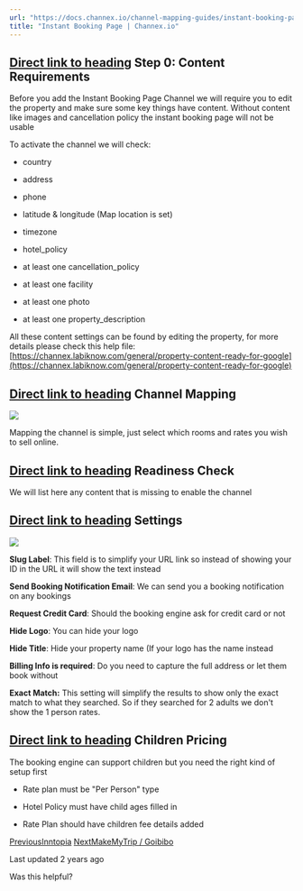 ```yaml
---
url: "https://docs.channex.io/channel-mapping-guides/instant-booking-page"
title: "Instant Booking Page | Channex.io"
---
```


## [Direct link to heading](https://docs.channex.io/channel-mapping-guides/instant-booking-page\#step-0-content-requirements)    Step 0: Content Requirements

Before you add the Instant Booking Page Channel we will require you to edit the property and make sure some key things have content. Without content like images and cancellation policy the instant booking page will not be usable

To activate the channel we will check:

- country

- address

- phone

- latitude & longitude (Map location is set)

- timezone

- hotel\_policy

- at least one cancellation\_policy

- at least one facility

- at least one photo

- at least one property\_description


All these content settings can be found by editing the property, for more details please check this help file: [https://channex.labiknow.com/general/property-content-ready-for-google](https://channex.labiknow.com/general/property-content-ready-for-google)

## [Direct link to heading](https://docs.channex.io/channel-mapping-guides/instant-booking-page\#channel-mapping)    Channel Mapping

![](https://docs.channex.io/~gitbook/image?url=https%3A%2F%2F2514252617-files.gitbook.io%2F%7E%2Ffiles%2Fv0%2Fb%2Fgitbook-x-prod.appspot.com%2Fo%2Fspaces%252F-LWLG7_BCMgWd3mn6DYg%252Fuploads%252FZ3jgYugH3bJWKJJ8yUmg%252FScreenshot%25202023-02-24%2520at%252009.31.27.png%3Falt%3Dmedia%26token%3Da546d627-d629-4f5b-b9a5-e237563e45e3&width=768&dpr=4&quality=100&sign=ce1e8321&sv=2)

Mapping the channel is simple, just select which rooms and rates you wish to sell online.

## [Direct link to heading](https://docs.channex.io/channel-mapping-guides/instant-booking-page\#readiness-check)    Readiness Check

We will list here any content that is missing to enable the channel

## [Direct link to heading](https://docs.channex.io/channel-mapping-guides/instant-booking-page\#settings)    Settings

![](https://docs.channex.io/~gitbook/image?url=https%3A%2F%2F2514252617-files.gitbook.io%2F%7E%2Ffiles%2Fv0%2Fb%2Fgitbook-x-prod.appspot.com%2Fo%2Fspaces%252F-LWLG7_BCMgWd3mn6DYg%252Fuploads%252F2lXo7Jz0XJtJiUQaD8Fv%252FScreenshot%25202023-02-24%2520at%252009.34.04.png%3Falt%3Dmedia%26token%3D83016ce3-9385-4b4a-9f7d-84cd546a193c&width=768&dpr=4&quality=100&sign=763d3164&sv=2)

**Slug Label**: This field is to simplify your URL link so instead of showing your ID in the URL it will show the text instead

**Send Booking Notification Email**: We can send you a booking notification on any bookings

**Request Credit Card**: Should the booking engine ask for credit card or not

**Hide Logo**: You can hide your logo

**Hide Title**: Hide your property name (If your logo has the name instead

**Billing Info is required**: Do you need to capture the full address or let them book without

**Exact Match:** This setting will simplify the results to show only the exact match to what they searched. So if they searched for 2 adults we don't show the 1 person rates.

## [Direct link to heading](https://docs.channex.io/channel-mapping-guides/instant-booking-page\#children-pricing)    Children Pricing

The booking engine can support children but you need the right kind of setup first

- Rate plan must be "Per Person" type

- Hotel Policy must have child ages filled in

- Rate Plan should have children fee details added


[PreviousInntopia](https://docs.channex.io/channel-mapping-guides/inntopia) [NextMakeMyTrip / Goibibo](https://docs.channex.io/channel-mapping-guides/mmt)

Last updated 2 years ago

Was this helpful?